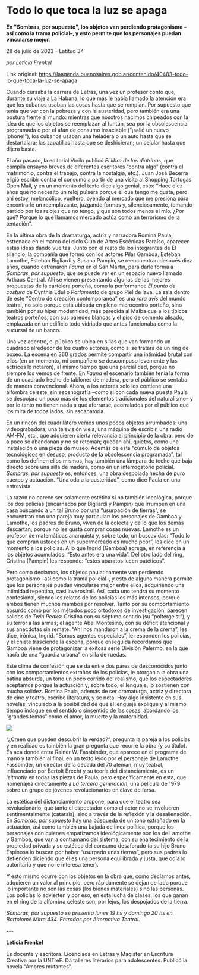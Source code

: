# Todo lo que toca la luz se apaga

**En "Sombras, por supuesto", los objetos van perdiendo protagonismo –así como la trama policial–, y esto permite que los personajes puedan vincularse mejor.**

28 de julio de 2023 - Latitud 34

_por Leticia Frenkel_

Link original: https://laagenda.buenosaires.gob.ar/contenido/40483-todo-lo-que-toca-la-luz-se-apaga



Cuando cursaba la carrera de Letras, una vez un profesor contó que, durante su viaje a La Habana, lo que más le había llamado la atención era que los cubanos usaban las cosas hasta que se rompían. Por supuesto que tenía que ver con la pobreza y con la austeridad, pero también era una postura frente al mundo: mientras que nosotros nacimos chipeados con la idea de que los objetos se reemplazan al tuntún, sea por la obsolescencia programada o por el afán de consumo insaciable (“¡salió un nuevo Iphone!”), los cubanos usaban una heladera o un auto hasta que se destartalara; las zapatillas hasta que se deshicieran; un celular hasta que dijera basta.




El año pasado, la editorial Vinilo publicó *El libro de las diatribas*, que compila ensayos breves de diferentes escritores “contra algo” (contra el matrimonio, contra el trabajo, contra la nostalgia, etc.). Juan José Becerra eligió escribir contra el consumo a partir de una visita al Shopping Tortugas Open Mall, y en un momento del texto dice algo genial, esto: “Hace diez años que no necesito un reloj pulsera porque el que tengo me gusta, pero ahí estoy, melancólico, vueltero, oyendo al mercado que me presiona para encontrarle un reemplazante, juzgando formas y, silenciosamente, tomando partido por los relojes que no tengo, y que son todos menos el mío. ¿Por qué? Porque lo que llamamos mercado actúa como un terrorismo de la tentación”.




En la última obra de la dramaturga, actriz y narradora Romina Paula, estrenada en el marco del ciclo Club de Artes Escénicas Paraíso, aparecen estas ideas dando vueltas. Junto con el resto de los integrantes de El silencio, la compañía que formó con los actores Pilar Gamboa, Esteban Lamothe, Esteban Bigliardi y Susana Pampín, se reencuentran después diez años, cuando estrenaron *Fauna* en el San Martín, para darle forma a *Sombras, por supuesto*, que se puede ver en un espacio nuevo llamado Arthaus Central. Allí se vienen presentando algunas de las mejores propuestas de la cartelera porteña, como la performance *El punto de costura* de Cynthia Edul o *Parlamento* de grupo Piel de lava. La sala dentro de este “Centro de creación contemporánea” es una *rara avis* del mundo teatral, no solo porque está ubicada en pleno microcentro porteño, sino también por su hiper modernidad, más parecida al Malba que a los típicos teatros porteños, con sus paredes blancas y el piso de cemento alisado, emplazada en un edificio todo vidriado que antes funcionaba como la sucursal de un banco.




Una vez adentro, el público se ubica en sillas que van formando un cuadrado alrededor de los cuatro actores, como si se tratara de un ring de boxeo. La escena en 360 grados permite compartir una intimidad brutal con ellos (en un momento, mi compañero se descompuso levemente y las actrices lo notaron), al mismo tiempo que una parcialidad, porque no siempre los vemos de frente. En *Fauna* el escenario también tenía la forma de un cuadrado hecho de tablones de madera, pero el público se sentaba de manera convencional. Ahora, a los actores solo los contiene una alfombra celeste, sin escenografía –como si con cada nueva puesta Paula se despojara un poco más de los elementos tradicionales del naturalismo– y por lo tanto no tienen nada a qué aferrarse, acorralados por el público que los mira de todos lados, sin escapatoria.




En un rincón del cuadrilátero vemos unos pocos objetos arrumbados: una videograbadora, una televisión vieja, una máquina de escribir, una radio AM-FM, etc., que adquieren cierta relevancia al principio de la obra, pero de a poco se abandonan y no se retoman; quedan ahí, quietos, como una instalación o una pieza de museo. Además de este “cúmulo de objetos tecnológicos en desuso, producto de la obsolescencia programada”, tal como los definen ellos mismos, hay también una lámpara de techo que baja directo sobre una silla de madera, como en un interrogatorio policial. *Sombras, por supuesto* es, entonces, una obra despojada hecha de puro cuerpo y actuación. “Una oda a la austeridad”, como dice Paula en una entrevista.




La razón no parece ser solamente estética si no también ideológica, porque los dos policías (encarnados por Bigliardi y Pampín) que irrumpen en una casa buscando a un tal Bruno por una “usurpación de tierras”, se encuentran con una pareja muy particular: los personajes de Gamboa y Lamothe, los padres de Bruno, viven de la colecta y de lo que los demás descartan, porque no les gusta comprar cosas nuevas. Lamothe es un profesor de matemáticas anarquista y, sobre todo, un buscavidas: “Todo lo que compran ustedes en un supermercado es mucho peor”, les dice en un momento a los policías. A lo que Ingrid (Gamboa) agrega, en referencia a los objetos acumulados: “Esto antes era una vida”. Del otro lado del ring, Cristina (Pampín) les responde: “estos aparatos lucen patéticos”.




Pero como decíamos, los objetos paulatinamente van perdiendo protagonismo –así como la trama policial–, y esto de alguna manera permite que los personajes puedan vincularse mejor entre ellos, adquiriendo una intimidad repentina, casi inverosímil. Así, cada uno tendrá su momento confesional, siendo los relatos de los policías los más intensos, porque ambos tienen muchos mambos por resolver. Tanto por su comportamiento absurdo como por los métodos poco ortodoxos de investigación, parecen salidos de *Twin Peaks*: Cristina con su séptimo sentido (su “poltergeist”), y su terror a las armas; el agente Abel Montesino, con su déficit atencional y sus anécdotas sin remate. “Ah! nos mandaron a la crema de la crema”, les dice, irónica, Ingrid. “Somos agentes especiales”, le responden los policías, y el chiste trasciende la escena, porque enseguida recordamos que Gamboa viene de protagonizar la exitosa serie División Palermo, en la que hacía de una “guardia urbana” en silla de ruedas.




Este clima de confesión que se da entre dos pares de desconocidos junto con los comportamientos extraños de los policías, le otorgan a la obra una pátina absurda, un tono un poco corrido del realismo, que los espectadores aceptamos porque la actuación y, sobre todo, el lenguaje, lo sostienen con mucha solidez. Romina Paula, además de ser dramaturga, actriz y directora de cine y teatro, escribe literatura, y se nota. Hay algo insistente en sus novelas, vinculado a la posibilidad de que el lenguaje explique y al mismo tiempo indague en el sentido o sinsentido de las cosas, abordando los “grandes temas” como el amor, la muerte y la maternidad.




![](https://cdn.feater.me/files/images/2545830/07795f50-0ae3-458e-936d-90a73fd9d2ad.jpg)




“¿Creen que pueden descubrir la verdad?”, pregunta la pareja a los policías y en realidad es también la gran pregunta que recorre la obra (y su título). Es acá donde entra Rainer W. Fassbinder, que aparece en el programa de mano y también al final, en un texto leído por el personaje de Lamothe. Fassbinder, un director de la década del 70 alemán, muy teatral, influenciado por Bertolt Brecht y su teoría del distanciamiento, es un *leitmotiv* en todas las piezas de Paula, pero específicamente en esta, que homenajea directamente a *La tercera generación*, una película de 1979 sobre un grupo de jóvenes revolucionarios en clave de farsa.




La estética del distanciamiento propone, para que el teatro sea revolucionario, que tanto el espectador como el actor no se involucren sentimentalmente (catarsis), sino a través de la reflexión y la desalienación. En *Sombras, por supuesto* hay una búsqueda de un tono extrañado en la actuación, así como también una bajada de línea política, porque los personajes con quienes empatizamos ideológicamente son los de Lamothe y Gamboa, que van a contramano del sistema, con su enaltecimiento de la propiedad privada y su estética del consumo desaforado (a su hijo Bruno Espinosa lo buscan por haber “usurpado unas tierras”, pero sus padres lo defienden diciendo que él es una persona equilibrada y justa, que odia lo autoritario y que no le interesa tener).




Y esto mismo ocurre con los objetos en la obra que, como decíamos antes, adquieren un valor al principio, pero rápidamente se dejan de lado porque lo importante no son las cosas (los bienes materiales) sino las personas. Los policías lo advierten y por eso, en esta lucha de clases, los que ganan en el ring de la alfombra celeste son, por lejos, los despojados de la tierra.




*Sombras, por supuesto se presenta lunes 19 hs y domingo 20 hs en Bartolomé Mitre 434. Entradas por Alternativa Teatral.*




*---*




**Leticia Frenkel**




Es docente y escritora. Licenciada en Letras y Magíster en Escritura Creativa por la UNTreF. Da talleres literarios para adolescentes. Publicó la novela “Amores mutantes”.



